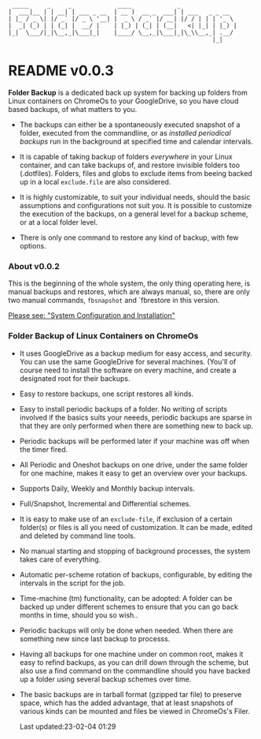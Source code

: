      _____     _     _             ____             _                
    |  ___|__ | | __| | ___ _ __  | __ )  __ _  ___| | ___   _ _ __  
    | |_ / _ \| |/ _` |/ _ \ '__| |  _ \ / _` |/ __| |/ / | | | '_ \ 
    |  _| (_) | | (_| |  __/ |    | |_) | (_| | (__|   <| |_| | |_) |
    |_|  \___/|_|\__,_|\___|_|    |____/ \__,_|\___|_|\_\\__,_| .__/ 
                                                              |_|    

# README v0.0.3


**Folder Backup** is a dedicated back up system for
backing up folders from Linux containers on
ChromeOs to your GoogleDrive, so you have cloud based
backups, of what matters to you.


* The backups can either be  a spontaneously executed snapshot
of a folder, executed from the commandline,  or as *installed periodical
backups* run in the background at specified time and calendar
intervals.

* It is capable of taking backup of folders *everywhere* in
	your Linux container, and can take backups of, and restore
	invisible folders too (.dotfiles). Folders, files and
	globs to exclude items from beeing backed up  in a local
	`exclude.file` are also considered.

* It is highly customizable, to suit your individual needs,
	should the basic assumptions and configurations not suit
	you.  It is possible to customize the execution of the
	backups, on a general level for a backup scheme, or at a
	local folder level.


* There is only one command to restore any kind of backup,
	with few options.
 

### About v0.0.2

This is the beginning of the whole system, the only thing
operating here, is manual backups and restores, which are
always manual, so, there are only two manual commands,
`fbsnapshot` and `fbrestore in this version.


[Please see: "System  Configuration and Installation"](https://github.com/McUsr/FB/blob/main/Docs/User/SystemInstallation.md)
### Folder Backup of  Linux Containers on ChromeOs

* It uses GoogleDrive as a backup medium for easy access,
	and security.  You can use  the same  GoogleDrive for
	several machines.  (You'll of course need to install the
	software on every machine, and create a designated root
	for their backups.

* Easy to restore backups, one script restores all kinds.

* Easy to install periodic backups of a folder. No writing
	of scripts involved if the basics suits your neeeds,
	periodic backups are sparse in that they are only
	performed when there are something new to back up.

* Periodic backups will be performed later if your machine
	was off when the timer fired.

* All Periodic and Oneshot backups on one drive, under the
	same folder for one machine, makes it easy to get an
	overview over your backups.

* Supports Daily, Weekly and Monthly backup intervals.

* Full/Snapshot, Incremental and Differential schemes. 

* It is easy to make use of an `exclude-file`, if exclusion
	of a certain folder(s) or files is all you need of
	customization. It can be made, edited and deleted by
	command line tools.

* No manual starting and stopping of background processes,
	the system takes care of everything.
	
* Automatic per-scheme rotation of backups, configurable,
	by editing the intervals in the script for the job.


* Time-machine (tm) functionality, can be adopted:
  A folder can be backed up under different schemes to
	ensure that you can go back months in time, should you so
	wish..


* Periodic backups will only be done when needed. When there
	are something new since last backup to processs.


* Having all backups for one machine under on common root,
	makes it easy to refind backups, as you can drill down
	through the scheme, but also use a find command on the
	commandline should you have backed up  a folder using
	several backup schemes over time. 

* The basic backups are in tarball format (gzipped tar file)
	to preserve space, which has the added advantage, that at
	least snapshots of various kinds can be mounted and files
	be viewed in ChromeOs's Filer.
	

  Last updated:23-02-04 01:29
